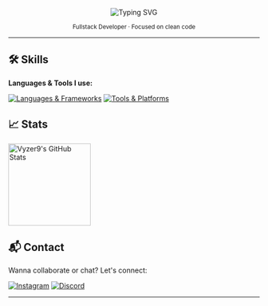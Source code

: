 <!-- Minimalist GitHub README -->

<p align="center">
  <img src="https://readme-typing-svg.herokuapp.com?font=Fira+Code&size=24&pause=1000&color=FFFFFF&center=true&vCenter=true&width=435&lines=Hi+there,+I'm+Pedro+Kauã;Fullstack+Developer;Welcome+to+my+GitHub!" alt="Typing SVG" />
</p>

<p align="center">
  <sub>Fullstack Developer · Focused on clean code</sub>
</p>

---

## 🛠️ Skills

**Languages & Tools I use:**

[![Languages & Frameworks](https://skillicons.dev/icons?i=html,css,js,react,vite,npm)](https://skillicons.dev)
[![Tools & Platforms](https://skillicons.dev/icons?i=nodejs,python,figma,vscode,notion)](https://skillicons.dev)


## 📈 Stats

<div align="left">
  <img src="https://github-readme-stats.vercel.app/api?username=Vyzer9&theme=graywhite&show_icons=true&hide_border=true&count_private=true" alt="Vyzer9's GitHub Stats" height="165" />
</div>


## 📬 Contact

Wanna collaborate or chat? Let's connect:

[![Instagram](https://img.shields.io/badge/Instagram-FF0069.svg?style=for-the-badge&logo=Instagram&logoColor=white)]()
[![Discord](https://img.shields.io/badge/Discord-5865F2.svg?style=for-the-badge&logo=Discord&logoColor=white)]()



---
